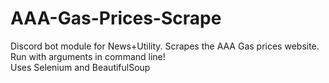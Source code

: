 # AAA-Gas-Prices-Scrape
Discord bot module for News+Utility. Scrapes the AAA Gas prices website. Run with arguments in command line! <br>
Uses Selenium and BeautifulSoup
